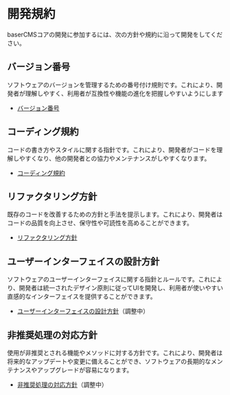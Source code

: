 # 開発規約

baserCMSコアの開発に参加するには、次の方針や規約に沿って開発をしてください。

## バージョン番号
ソフトウェアのバージョンを管理するための番号付け規則です。これにより、開発者が理解しやすく、利用者が互換性や機能の進化を把握しやすいようにします

- [バージョン番号](./version)


## コーディング規約
コードの書き方やスタイルに関する指針です。これにより、開発者がコードを理解しやすくなり、他の開発者との協力やメンテナンスがしやすくなります。

- [コーディング規約](./coding)
  
## リファクタリング方針
既存のコードを改善するための方針と手法を提示します。これにより、開発者はコードの品質を向上させ、保守性や可読性を高めることができます。

- [リファクタリング方針](./refactoring)


## ユーザーインターフェイスの設計方針
ソフトウェアのユーザーインターフェイスに関する指針とルールです。これにより、開発者は統一されたデザイン原則に従ってUIを開発し、利用者が使いやすい直感的なインターフェイスを提供することができます。

- [ユーザーインターフェイスの設計方針](./user_interface_design)（調整中）


## 非推奨処理の対応方針
使用が非推奨とされる機能やメソッドに対する方針です。これにより、開発者は将来的なアップデートや変更に備えることができ、ソフトウェアの長期的なメンテナンスやアップグレードが容易になります。

- [非推奨処理の対応方針](./deprecated)（調整中）